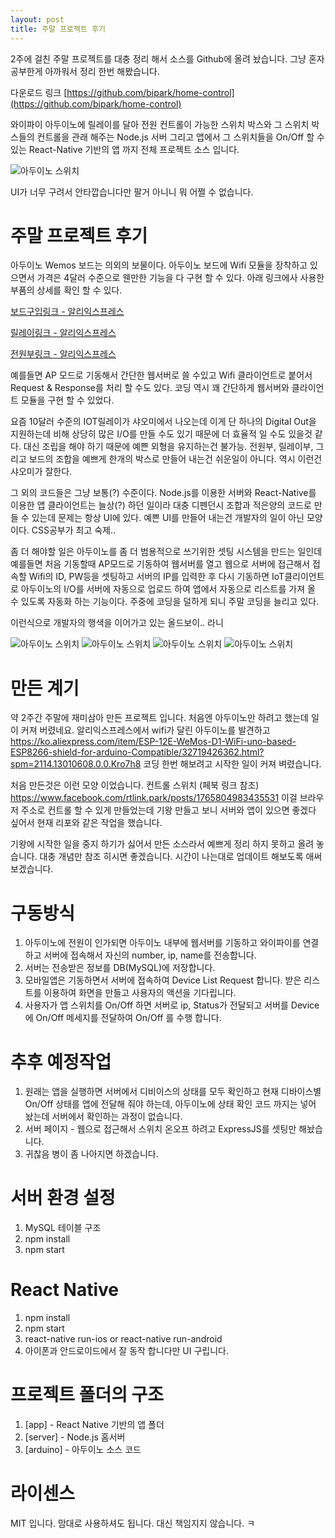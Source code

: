 ```yaml
---
layout: post
title: 주말 프로젝트 후기
---
```


2주에 걸친 주말 프로젝트를 대충 정리 해서 소스를 Github에 올려 놨습니다. 그냥 혼자 공부한게 아까워서 정리 한번 해봤습니다.

다운로드 링크 [https://github.com/bipark/home-control](https://github.com/bipark/home-control)

와이파이 아두이노에 릴레이를 달아 전원 컨트롤이 가능한 스위치 박스와 그 스위치 박스들의 컨트롤을 관래 해주는 Node.js 서버 그리고 앱에서 그 스위치들을 On/Off 할 수 있는 React-Native 기반의 앱 까지 전체 프로젝트 소스 입니다.

![아두이노 스위치](https://bipark.github.io/images/20170705-1.jpg)

UI가 너무 구려서 안타깝습니다만 팔거 아니니 뭐 어쩔 수 없습니다.

# 주말 프로젝트 후기
아두이노 Wemos 보드는 의외의 보물이다. 아두이노 보드에 Wifi 모듈을 장착하고 있으면서 가격은 4달러 수준으로 웬만한 기능을 다 구현 할 수 있다. 아래 링크에사 사용한 부품의 상세를 확인 할 수 있다.

[보드구입링크 - 알리익스프레스](https://ko.aliexpress.com/item/ESP-12E-WeMos-D1-WiFi-uno-based-ESP8266-shield-for-arduino-Compatible/32719426362.html?spm=2114.13010608.0.0.sWrYhF)

[릴레이링크 - 알리익스프레스](https://ko.aliexpress.com/item/10-KY-019-5-1-PIC-AVR-DSP/32674185346.html?spm=2114.13010608.0.0.sWrYhF)

[전원부링크 - 알리익스프레스](https://ko.aliexpress.com/item/5pcs-5V-700mA-3-5W-isolated-switch-power-supply-module-for-Arduino-AC-DC-buck-step/32775915103.html?spm=2114.13010608.0.0.sWrYhF)

예를들면 AP 모드로 기동해서 간단한 웹서버로 쓸 수있고 Wifi 클라이언트로 붙어서 Request & Response를 처리 할 수도 있다. 코딩 역시 꽤 간단하게 웹서버와 클라이언트 모듈을 구현 할 수 있었다.

요즘 10달러 수준의 IOT릴레이가 샤오미에서 나오는데 이게 단 하나의 Digital Out을 지원하는데 비해 상당히 많은 I/O를 만들 수도 있기 때문에 더 효율적 일 수도 있을것 같다. 대신 조립을 해야 하기 때문에 예쁜 외형을 유지하는건 불가능. 전원부, 릴레이부, 그리고 보드의 조합을 예쁘게 한개의 박스로 만들어 내는건 쉬운일이 아니다. 역시 이런건 샤오미가 잘한다.

그 외의 코드들은 그냥 보통(?) 수준이다. Node.js를 이용한 서버와 React-Native를 이용한 앱 클라이언트는 늘상(?) 하던 일이라 대충 디펜던시 조합과 적은양의 코드로 만들 수 있는데 문제는 항상 UI에 있다. 예쁜 UI를 만들어 내는건 개발자의 일이 아닌 모양이다.
CSS공부가 최고 숙제..


좀 더 해야할 일은 아두이노를 좀 더 범용적으로 쓰기위한 셋팅 시스템을 만드는 일인데 예를들면 처음 기동할때 AP모드로 기동하여 웹서버를 열고 웹으로 서버에 접근해서 접속할 Wifi의 ID, PW등을 셋팅하고 서버의 IP를 입력한 후 다시 기동하면 IoT클리이언트로 아두이노의 I/O를 서버에 자동으로 업로드 하여 앱에서 자동으로 리스트를 가져 올 수 있도록 자동화 하는 기능이다.
주중에 코딩을 덜하게 되니 주말 코딩을 늘리고 있다.

이런식으로 개발자의 행색을 이어가고 있는 올드보이.. 라니

![아두이노 스위치](https://bipark.github.io/images/20170705-2.jpg)
![아두이노 스위치](https://bipark.github.io/images/20170705-3.jpg)
![아두이노 스위치](https://bipark.github.io/images/20170705-4.jpg)
![아두이노 스위치](https://bipark.github.io/images/20170705-5.jpg)


# 만든 계기

약 2주간 주말에 재미삼아 만든 프로젝트 입니다. 처음엔 아두이노만 하려고 했는데 일이 커져 버렸네요. 알리익스프레스에서 wifi가 달린 아두이노를 발견하고 <https://ko.aliexpress.com/item/ESP-12E-WeMos-D1-WiFi-uno-based-ESP8266-shield-for-arduino-Compatible/32719426362.html?spm=2114.13010608.0.0.Kro7h8> 코딩 한번 해보려고 시작한 일이 커져 벼렸습니다.

처음 만든것은 이런 모양 이었습니다. 컨트롤 스위치 (페북 링크 참조)   <https://www.facebook.com/rtlink.park/posts/1765804983435531> 이걸 브라우저 주소로 컨트롤 할 수 있게 만들었는데 기왕 만들고 보니 서버와 앱이 있으면 좋겠다 싶어서 현재 리포와 같은 작업을 했습니다.

기왕에 시작한 일을 중지 하기가 싫어서 만든 소스라서 예쁘게 정리 하지 못하고 올려 놓습니다. 대충 개념만 참조 히시면 좋겠습니다. 시간이 나는대로 업데이트 해보도록 애써 보겠습니다.

# 구동방식

1. 아두이노에 전원이 인가되면 아두이노 내부에 웹서버를 기동하고 와이파이를 연결하고 서버에 접속해서 자신의 number, ip, name를 전송합니다.
2. 서버는 전송받은 정보를 DB(MySQL)에 저장합니다.
3. 모바일앱은 기동하면서 서버에 접속하여 Device List Request 합니다. 받은 리스트를 이용하여 화면을 만들고 사용자의 액션을 기다립니다.
4. 사용자가 앱 스위치를 On/Off 하면 서버로 ip, Status가 전달되고 서버를 Device에 On/Off 메세지를 전달하여 On/Off 를 수행 합니다.

# 추후 예정작업
1. 원래는 앱을 실행하면 서버에서 디비이스의 상태를 모두 확인하고 현재 디바이스별 On/Off 상태를 앱에 전달해 줘야 하는데, 아두이노에 상태 확인 코드 까지는 넣어 놨는데 서버에서 확인하는 과정이 없습니다.
2. 서버 페이지 - 웹으로 접근해서 스위치 온오프 하려고 ExpressJS를 셋팅만 해놨습니다.
2. 귀찮음 병이 좀 나아지면 하겠습니다.

# 서버 환경 설정
1. MySQL 테이블 구조
2. npm install
3. npm start


# React Native
1. npm install
2. npm start
3. react-native run-ios or react-native run-android
4. 아이폰과 안드로이드에서 잘 동작 합니다만 UI 구립니다.


# 프로젝트 폴더의 구조
1. [app] - React Native 기반의 앱 폴더
2. [server] - Node.js 홈서버
3. [arduino] - 아두이노 소스 코드

# 라이센스
MIT 입니다. 맘대로 사용하셔도 됩니다. 대신 책임지지 않습니다. ㅋ 

